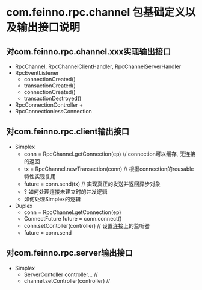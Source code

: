 com.feinno.rpc.channel 包基础定义以及输出接口说明
===============================================================================

对com.feinno.rpc.channel.xxx实现输出接口
-------------------------------------------------------------------------------
* RpcChannel, RpcChannelClientHandler, RpcChannelServerHandler
* RpcEventListener
	+ connectionCreated()
	+ transactionCreated()
	+ connectionCreated()
	+ transactionDestroyed()
* RpcConnectionController
	+ 
* RpcConnectionlessConnection

对com.feinno.rpc.client输出接口
-------------------------------------------------------------------------------
* Simplex
	+ conn = RpcChannel.getConnection(ep)	// connection可以缓存, 无连接的返回
	+ tx = RpcChannel.newTransaction(conn)	// 根据connection的reusable特性实现复用
	+ future = conn.send(tx)				// 实现真正的发送并返回异步对象
	+ ? 如何处理连接未建立时的并发逻辑
	+ 如何处理Simplex的逻辑
* Duplex
	+ conn = RpcChannel.getConnection(ep)
	+ ConnectFuture future = conn.connect()
	+ conn.setContoller(controller)			// 设置连接上的监听器
	+ future = conn.send						

对com.feinno.rpc.server输出接口
-------------------------------------------------------------------------------
* Simplex
	+ ServerContoller controller...			//  	
	+ channel.setController(controller)		// 